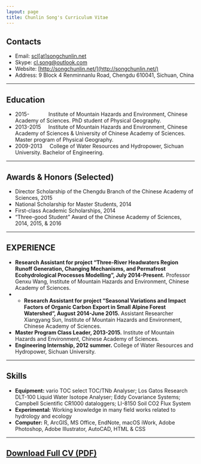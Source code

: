 ```yaml
---
layout: page
title: Chunlin Song's Curriculum Vitae
---
```


## Contacts

- Email: [scl[at]songchunlin.net](mailto:scl@songchunlin.net)
- Skype: cl.song@outlook.com
- Website: [http://songchunlin.net/](http://songchunlin.net/)
- Address: 9 Block 4 Renminnanlu Road, Chengdu 610041, Sichuan, China

---

## Education

-   2015-&nbsp;&nbsp;&nbsp;&nbsp;&nbsp;&nbsp;&nbsp;&nbsp;&nbsp;&nbsp;&nbsp;&nbsp;&nbsp;Institute of Mountain Hazards and Environment, Chinese Academy of Sciences. PhD student of Physical Geography.
-   2013-2015&nbsp;&nbsp;&nbsp;&nbsp;&nbsp;Institute of Mountain Hazards and Environment, Chinese Academy of Sciences & University of Chinese Academy of Sciences. Master program of Physical Geography.
-   2009-2013&nbsp;&nbsp;&nbsp;&nbsp;&nbsp;College of Water Resources and Hydropower, Sichuan University. Bachelor of Engineering.     

---

## Awards & Honors (Selected)

- Director Scholarship of the Chengdu Branch of the Chinese Academy of Sciences, 2015
- National Scholarship for Master Students, 2014
- First-class Academic Scholarships, 2014
- “Three-good Student” Award of the Chinese Academy of Sciences,  2014, 2015, & 2016
   
---

## EXPERIENCE

- **Research Assistant for project “Three-River Headwaters Region Runoff Generation, Changing Mechanisms, and Permafrost Ecohydrological Processes Modelling”, July 2014-Present.** Professor Genxu Wang, Institute of Mountain Hazards and Environment, Chinese Academy of Sciences. 
- - **Research Assistant for project “Seasonal Variations and Impact Factors of Organic Carbon Export in Small Alpine Forest Watershed”, August 2014-June 2015.** Assistant Researcher Xiangyang Sun, Institute of Mountain Hazards and Environment, Chinese Academy of Sciences. 
- **Master Program Class Leader, 2013-2015.** Institute of Mountain Hazards and Environment, Chinese Academy of Sciences. 
- **Engineering Internship, 2012 summer.** College of Water Resources and Hydropower, Sichuan University.
 
---

## Skills

- **Equipment:**  vario TOC select TOC/TNb Analyser; Los Gatos Research DLT-100 Liquid Water Isotope Analyser; Eddy Covariance Systems; Campbell Scientific CR1000 dataloggers; LI-8150 Soil CO2 Flux System
- **Experimental:** Working knowledge in many field works related to hydrology and ecology
- **Computer:** R, ArcGIS, MS Office, EndNote, macOS iWork, Adobe Photoshop, Adobe Illustrator, AutoCAD, HTML & CSS

---


## [Download Full CV (PDF)](http://songchunlin.net/files/others/songchunlin_cv.pdf)

